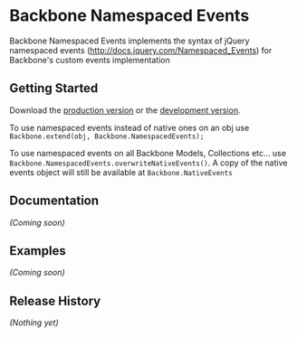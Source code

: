 # Backbone Namespaced Events


Backbone Namespaced Events implements the syntax of jQuery namespaced events (http://docs.jquery.com/Namespaced_Events) for Backbone's custom events implementation

## Getting Started
Download the [production version][min] or the [development version][max].

[min]: https://raw.github.com/wheresrhys/backbone.namespaced-events/master/dist/backbone.namespaced-events.min.js
[max]: https://raw.github.com/wheresrhys/backbone.namespaced-events/master/dist/backbone.namespaced-events.js

To use namespaced events instead of native ones on an obj use ``` Backbone.extend(obj, Backbone.NamespacedEvents);```

To use namespaced events on all Backbone Models, Collections etc... use ``` Backbone.NamespacedEvents.overwriteNativeEvents() ```. A copy of the native events object will still be available at ``` Backbone.NativeEvents ```


## Documentation
_(Coming soon)_

## Examples
_(Coming soon)_

## Release History
_(Nothing yet)_
